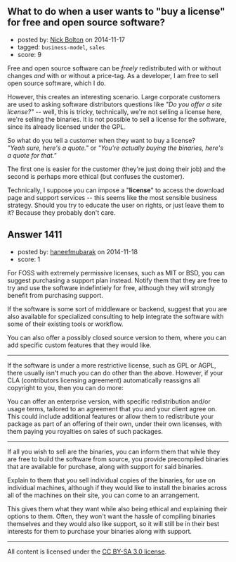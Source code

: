 ## What to do when a user wants to "buy a license" for free and open source software?

- posted by: [Nick Bolton](https://stackexchange.com/users/20131/nick-bolton) on 2014-11-17
- tagged: `business-model`, `sales`
- score: 9

Free and open source software can be *freely* redistributed with or without changes *and* with or without a price-tag. As a developer, I am free to sell open source software, which I do.

However, this creates an interesting scenario. Large corporate customers are used to asking software distributors questions like *"Do you offer a site license?"* -- well, this is tricky, technically, we're not selling a license here, we're selling the binaries. It is not possible to sell a license for the software, since its already licensed under the GPL.

So what do you tell a customer when they want to buy a license? <br />
*"Yeah sure, here's a quote."* or *"You're actually buying the binaries, here's a quote for that."*

 The first one is easier for the customer (they're just doing their job) and the second is perhaps more ethical (but confuses the customer).

Technically, I suppose you can impose a "**license**" to access the download page and support services -- this seems like the most sensible business strategy. Should you try to educate the user on rights, or just leave them to it? Because they probably don't care.


## Answer 1411

- posted by: [haneefmubarak](https://stackexchange.com/users/2619869/haneefmubarak) on 2014-11-18
- score: 1

For FOSS with extremely permissive licenses, such as MIT or BSD, you can suggest purchasing a support plan instead. Notify them that they are free to try and use the software indefintiely for free, although they will strongly benefit from purchasing support.

If the software is some sort of middleware or backend, suggest that you are also available for specialized consulting to help integrate the software with some of their existing tools or workflow.

You can also offer a possibly closed source version to them, where you can add specific custom features that they would like.

---

If the software is under a more restrictive license, such as GPL or AGPL, there usually isn't much you can do other than the above. However, if your CLA (contributors licensing agreement) automatically reassigns all copyright to you, then you can do more:

You can offer an enterprise version, with specific redistribution and/or usage terms, tailored to an agreement that you and your client agree on. This could include additional features or allow them to redistribute your package as part of an offering of their own, under their own licenses, with them paying you royalties on sales of such packages.

---

If all you wish to sell are the binaries, you can inform them that while they are free to build the software from source, you provide precompiled binaries that are available for purchase, along with support for said binaries.

Explain to them that you sell individual copies of the binaries, for use on individual machines, although if they would like to install the binaries across all of the machines on their site, you can come to an arrangement.

This gives them what they want while also being ethical and explaining their options to them. Often, they won't want the hassle of compiling binaries themselves and they would also like support, so it will still be in their best interests for them to purchase your binaries along with support.



---

All content is licensed under the [CC BY-SA 3.0 license](https://creativecommons.org/licenses/by-sa/3.0/).
